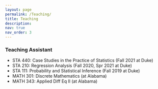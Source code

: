 ```yaml
---
layout: page
permalink: /Teaching/
title: Teaching
description: 
nav: true
nav_order: 3
---
```


<h3> Teaching Assistant </h3>


- STA 440: Case Studies in the Practice of Statistics (Fall 2021 at Duke)
- STA 210: Regression Analysis (Fall 2020, Spr 2021 at Duke)
- STA 111: Probability and Statistical Inference (Fall 2019 at Duke)
- MATH 301: Discrete Mathematics (at Alabama)
- MATH 343: Applied Diff Eq II (at Alabama)